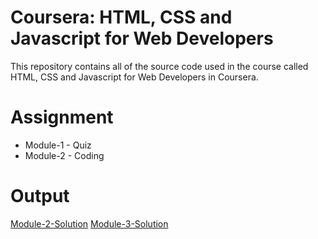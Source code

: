 # Coursera: HTML, CSS and Javascript for Web Developers
This repository contains all of the source code used in the course called HTML, CSS and Javascript for Web Developers in Coursera.

# Assignment
* Module-1 - Quiz 
* Module-2 - Coding

# Output
[Module-2-Solution](https://christianlloydsalon.github.io/Coursera-HTML-CSS-and-Javascript-for-Web-Developers/Module-2-Solution/index.html)
[Module-3-Solution](https://christianlloydsalon.github.io/Coursera-HTML-CSS-and-Javascript-for-Web-Developers/Module-3-Solution/index.html)
